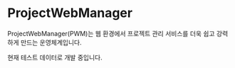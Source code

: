 # ProjectWebManager

ProjectWebManager(PWM)는 웹 환경에서 프로젝트 관리 서비스를 더욱 쉽고 강력하게 만드는 운영체계입니다.

현재 테스트 데이터로 개발 중입니다.
